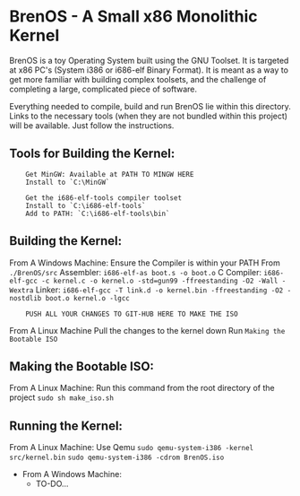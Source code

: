 BrenOS - A Small x86 Monolithic Kernel
======================================
BrenOS is a toy Operating System built using the GNU Toolset. It is targeted at x86 PC's (System i386 or i686-elf Binary Format). It is meant as a way to get more familiar with building complex toolsets, and the challenge of completing a large, complicated piece of software. 

Everything needed to compile, build and run BrenOS lie within this directory. Links to the necessary tools (when they are not bundled within this project) will be available. Just follow the instructions. 

Tools for Building the Kernel:
------------------------------

    	Get MinGW: Available at PATH TO MINGW HERE
    	Install to `C:\MinGW`
    	
    	Get the i686-elf-tools compiler toolset
    	Install to `C:\i686-elf-tools`
    	Add to PATH: `C:\i686-elf-tools\bin`
	
Building the Kernel:
--------------------
From A Windows Machine:
	Ensure the Compiler is within your PATH
	From `./BrenOS/src`
		Assembler: `i686-elf-as boot.s -o boot.o`
		C Compiler: `i686-elf-gcc -c kernel.c -o kernel.o -std=gun99 -ffreestanding -O2 -Wall -Wextra`
		Linker: `i686-elf-gcc -T link.d -o kernel.bin -ffreestanding -O2 -nostdlib boot.o kernel.o -lgcc`
		
		PUSH ALL YOUR CHANGES TO GIT-HUB HERE TO MAKE THE ISO

From A Linux Machine
	Pull the changes to the kernel down
	Run `Making the Bootable ISO`
	
Making the Bootable ISO:
------------------------
From A Linux Machine:
	Run this command from the root directory of the project
		`sudo sh make_iso.sh`
	
Running the Kernel:
-------------------
From A Linux Machine:
	Use Qemu
		`sudo qemu-system-i386 -kernel src/kernel.bin`
		`sudo qemu-system-i386 -cdrom BrenOS.iso`

- From A Windows Machine:
	- TO-DO...
	
